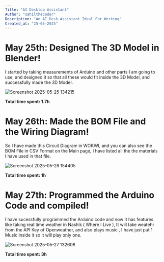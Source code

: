 ```yaml
---
Title: "AI Desktop Assistant"
Author: "sahilthecoder"
Description: "An AI Desk Assistant Ideal For Working"
Created_at: "25-05-2025"
---
```


# May 25th: Designed The 3D Model in Blender!

I started by taking measurements of Arduino and other parts I am going to use, and designed it so that all these would fit inside the 3D Model, and successfully made the 3D Model.

![Screenshot 2025-05-25 134215](https://github.com/user-attachments/assets/683ecc79-a0c6-4bd7-b62d-e074624426e3)


**Total time spent: 1.7h**

# May 26th: Made the BOM File and the Wiring Diagram!

So I have made this Circuit Diagram in WOKWI, and you can also see the BOM File in CSV Format on the Main page, I have listed all the the materials I have used in that file.

![Screenshot 2025-05-26 154405](https://github.com/user-attachments/assets/a7dc0d99-2674-40f5-b842-e473253d194b)



**Total time spent: 1h**

# May 27th: Programmed the Arduino Code and compiled!

I have sucessfully programmed the Arduino code and now it has features like taking real time weather in Nashik ( Where I Live ), It will take weatehr from the API Key of Openweather, and also plays music , I  have just put 1 Music inside it so it will play only one.

![Screenshot 2025-05-27 132608](https://github.com/user-attachments/assets/bf38f1d7-71b0-46e5-abe1-f88cb06e35c4)

**Total time spent: 3h**




